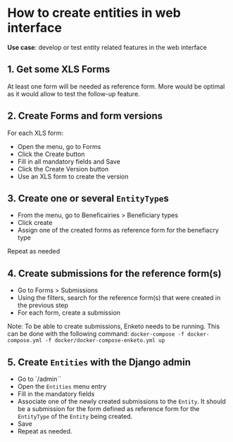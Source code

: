 # How to create entities in web interface

**Use case**: develop or test entity related features in the web interface

## 1. Get some XLS Forms

At least one form will be needed as reference form. More would be optimal as it would allow to test the follow-up feature.


## 2. Create Forms and form versions

For each XLS form:

- Open the menu, go to Forms
- Click the Create button
- Fill in all mandatory fields and Save
- Click the Create Version button
- Use an XLS form to create the version

## 3. Create one or several `EntityType`s

- From the menu, go to Beneficairies > Beneficiary types
- Click create
- Assign one of the created forms as reference form for the benefiacry type

Repeat as needed

## 4. Create submissions for the reference form(s)

- Go to Forms > Submissions
- Using the filters, search for the reference form(s) that were created in the previous step
- For each form, create a submission

Note: To be able to create submissions, Enketo needs to be running. This can be done with the following command: `docker-compose -f docker-compose.yml -f docker/docker-compose-enketo.yml up`

## 5. Create `Entities` with the Django admin

- Go to `/admin``
- Open the `Entities` menu entry
- Fill in the mandatory fields
- Associate one of the newly created submissions to the `Entity`. It should be a submission for the form defined as reference form for the `EntityType` of the `Entity` being created.
- Save
- Repeat as needed.